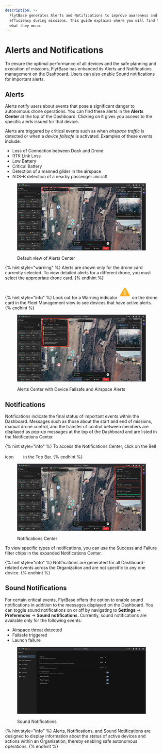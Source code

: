 ```yaml
---
description: >-
  FlytBase generates Alerts and Notifications to improve awareness and
  efficiency during missions. This guide explains where you will find them and
  what they mean.
---
```


# Alerts and Notifications

To ensure the optimal performance of all devices and the safe planning and execution of missions, FlytBase has enhanced its Alerts and Notifications management on the Dashboard. Users can also enable Sound notifications for important alerts.

## Alerts

Alerts notify users about events that pose a significant danger to autonomous drone operations. You can find these alerts in the **Alerts Center** at the top of the Dashboard. Clicking on it gives you access to the specific alerts issued for that device.

Alerts are triggered by critical events such as when _airspace traffic_ is detected or when a _device failsafe_ is activated. Examples of these events include:

* Loss of Connection between Dock and Drone
* RTK Link Loss
* Low Battery
* Critical Battery
* Detection of a manned glider in the airspace
* ADS-B detection of a nearby passenger aircraft

<figure><img src="../.gitbook/assets/Alerts Default.jpg" alt=""><figcaption><p>Default view of Alerts Center</p></figcaption></figure>

{% hint style="warning" %}
Alerts are shown only for the drone card currently selected. To view detailed alerts for a different drone, you must select the appropriate drone card.
{% endhint %}

{% hint style="info" %}
Look out for a Warning indicator<img src="../.gitbook/assets/Warning.svg" alt="" data-size="original">on the drone card in the Fleet Management view to see devices that have active alerts.
{% endhint %}

<figure><img src="../.gitbook/assets/Alerts Expanded.jpg" alt=""><figcaption><p>Alerts Center with Device Failsafe and Airspace Alerts</p></figcaption></figure>

## Notifications

Notifications indicate the final status of important events within the Dashboard. Messages such as those about the start and end of missions, manual drone control, and the transfer of control between members are displayed as pop-up messages at the top of the Dashboard and are listed in the Notifications Center.

{% hint style="info" %}
To access the Notifications Center, click on the Bell icon<img src="../.gitbook/assets/Notifications.png" alt="" data-size="line">in the Top Bar.
{% endhint %}

<figure><img src="../.gitbook/assets/Notifications Exapanded.jpg" alt=""><figcaption><p>Notifications Center</p></figcaption></figure>

To view specific types of notifications, you can use the Success and Failure filter chips in the expanded Notifications Center.

{% hint style="info" %}
Notifications are generated for all Dashboard-related events across the Organization and are not specific to any one device.
{% endhint %}

## Sound Notifications

For certain critical events, FlytBase offers the option to enable sound notifications in addition to the messages displayed on the Dashboard. You can toggle sound notifications on or off by navigating to **Settings** -> **Preferences** -> **Sound** **notifications**. Currently, sound notifications are available only for the following events:

* Airspace threat detected
* Failsafe triggered
* Launch failure

<figure><img src="../.gitbook/assets/Settings.jpg" alt=""><figcaption><p>Sound Notifications</p></figcaption></figure>

{% hint style="info" %}
Alerts, Notifications, and Sound Notifications are designed to display information about the status of active devices and actions within an Organization, thereby enabling safe autonomous operations.
{% endhint %}
